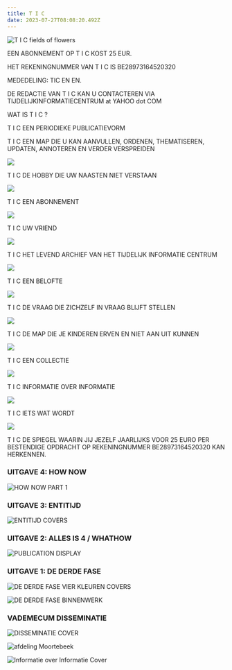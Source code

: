 ```yaml
---
title: T I C
date: 2023-07-27T08:08:20.492Z
---
```

![](https://jakobvandenbroucke.be/wp-content/uploads/2023/05/T-I-C_map-4716-2048x1364.jpg "T I C fields of flowers")

EEN ABONNEMENT OP T I C KOST 25 EUR. 

HET REKENINGNUMMER VAN T I C IS BE28973164520320

MEDEDELING: TIC EN EN.

DE REDACTIE VAN T I C KAN U CONTACTEREN VIA TIJDELIJKINFORMATIECENTRUM at YAHOO dot COM

WAT IS T I C ?

T I C 	EEN PERIODIEKE PUBLICATIEVORM

T I C 	EEN MAP DIE U KAN AANVULLEN, ORDENEN, THEMATISEREN, UPDATEN, ANNOTEREN EN 
	VERDER VERSPREIDEN

![](https://ucarecdn.com/6c2a3941-337d-4db1-9aa3-9253ae6a677b/)

T I C 	DE HOBBY DIE UW NAASTEN NIET VERSTAAN

![](https://ucarecdn.com/6296855c-074d-4ed8-934e-6b1b924f343d/)

T I C	EEN ABONNEMENT

![](https://ucarecdn.com/e7902ba1-93a2-4777-866f-3a803ae68352/)

T I C 	UW VRIEND

![](https://ucarecdn.com/ed9ffdb2-0d9c-4a37-832a-504ad9e38f60/)

T I C 	HET LEVEND ARCHIEF VAN HET TIJDELIJK INFORMATIE CENTRUM

![](https://ucarecdn.com/706b86de-6b7a-4cdc-b431-8398811ca0e2/)

T I C 	EEN BELOFTE

![](https://ucarecdn.com/a4846f21-4566-4a94-a647-ae332aef2952/)

T I C	DE VRAAG DIE ZICHZELF IN VRAAG BLIJFT STELLEN

![](https://ucarecdn.com/84c1ae0c-961d-4938-811c-19340a1c6a63/)

T I C 	DE MAP DIE JE KINDEREN ERVEN EN NIET AAN UIT KUNNEN

![](https://ucarecdn.com/52e32573-0ad7-4af2-8583-cdcb2d3bca18/)

T I C 	EEN COLLECTIE

![](https://ucarecdn.com/b3ef9952-bb9c-4cd5-b7f3-68604b6b7d93/)

T I C 	INFORMATIE OVER INFORMATIE

![](https://ucarecdn.com/7746d767-4960-4603-99e4-a11a2d0da1bf/)

T I C 	IETS WAT WORDT

![](https://ucarecdn.com/fc77ade6-0db7-4cae-8d7d-7ccf98fb2e60/)

T I C 	DE SPIEGEL WAARIN JIJ JEZELF JAARLIJKS VOOR 25 EURO PER BESTENDIGE OPDRACHT OP 	REKENINGNUMMER BE28973164520320 KAN HERKENNEN.

### **UITGAVE 4: HOW NOW**

![HOW NOW PART 1](https://ucarecdn.com/765290d3-7014-4358-b4a6-98ccf3dff26b/ "How Now, featuring the && enentity.")

### **UITGAVE 3: ENTITIJD**

![ENTITIJD COVERS](https://ucarecdn.com/f0e15504-d035-4f3f-94b9-ff550abdc210/ "Rubbings of Jes Geys's school building form the texture of the cover.")

### **UITGAVE 2: ALLES IS 4 / WHATHOW**

![PUBLICATION DISPLAY](https://ucarecdn.com/ca919262-1953-4be5-9195-2036979f284f/ "Displayed at Watou / Whathow, 2024")

### **UITGAVE 1: DE DERDE FASE**

![DE DERDE FASE VIER KLEUREN COVERS](https://jakobvandenbroucke.be/wp-content/uploads/2023/07/documentatie_T-I-C_1_De-Derde-Fase-1627-2048x1536.jpg "Vierkleuren")

![DE DERDE FASE BINNENWERK](https://jakobvandenbroucke.be/wp-content/uploads/2023/07/documentatie_T-I-C_1_De-Derde-Fase-1635-2048x1364.jpg "Losse A4's")

### VADEMECUM DISSEMINATIE

![DISSEMINATIE COVER](https://ucarecdn.com/6ea8cef0-c801-424b-a796-a0e2c8ee953f/-/preview/-/enhance/50/ "DISSEMINATIE COVER")

![afdeling Moortebeek](https://ucarecdn.com/c2e7a65b-afc6-4d96-8623-7dc4c3e7174b/-/preview/-/enhance/54/-/sharp/12/ "afdeling Moortebeek")

![Informatie over Informatie Cover](https://ucarecdn.com/872706b4-8eef-41f3-8e03-ad7cb3aa6443/-/preview/-/enhance/70/ "Informatie over Informatie Cover")